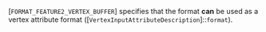 [`FORMAT_FEATURE2_VERTEX_BUFFER`] specifies that the format
 **can**  be used as a vertex attribute format
([`VertexInputAttributeDescription`]::`format`).